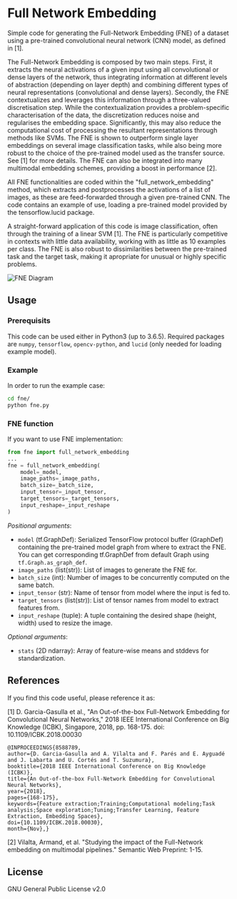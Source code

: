 # Full Network Embedding

Simple code for generating the Full-Network Embedding (FNE) of a dataset using a pre-trained convolutional neural network (CNN) model, as defined in [1].

The Full-Network Embedding is composed by two main steps. First, it extracts the neural activations of a given input using all convolutional or dense layers of the network, thus integrating information at different levels of abstraction (depending on layer depth) and combining different types of neural representations (convolutional and dense layers). Secondly, the FNE contextualizes and leverages this information through a three-valued discretisation step. While the contextualization provides a problem-specific characterisation of the data, the discretization reduces noise and regularises the embedding space. Significantly, this may also reduce the computational cost of processing the resultant representations through methods like SVMs. The FNE is shown to outperform single layer embeddings on several image classification tasks, while also being more robust to the choice of the pre-trained model used as the transfer source. See [1] for more details. The FNE can also be integrated into many multimodal embedding schemes, providing a boost in performance [2].

All FNE functionalities are coded within the "full_network_embedding" method, which extracts and postprocesses the activations of a list of images, as these are feed-forwarded through a given pre-trained CNN. The code contains an example of use, loading a pre-trained model provided by the tensorflow.lucid package.

A straight-forward application of this code is image classification, often through the training of a linear SVM [1]. The FNE is particularly competitive in contexts with little data availability, working with as little as 10 examples per class. The FNE is also robust to dissimilarities between the pre-trained task and the target task, making it apropriate for unusual or highly specific problems.

![FNE Diagram](fne_diagram.png)

## Usage
### Prerequisits
This code can be used either in Python3 (up to 3.6.5).
Required packages are `numpy`, `tensorflow`, `opencv-python`, and `lucid` (only needed for loading example model).

### Example
In order to run the example case:
```bash
cd fne/
python fne.py
```

### FNE function
If you want to use FNE implementation:
```python
from fne import full_network_embedding
...
fne = full_network_embedding(
    model=_model,
    image_paths=_image_paths, 
    batch_size=_batch_size, 
    input_tensor=_input_tensor, 
    target_tensors=_target_tensors, 
    input_reshape=_input_reshape
)
```
_Positional arguments_:
 - `model` (tf.GraphDef): Serialized TensorFlow protocol buffer (GraphDef) containing the pre-trained model graph from where to extract the FNE. You can get corresponding tf.GraphDef from default Graph using `tf.Graph.as_graph_def`.
 - `image_paths` (list(str)):  List of images to generate the FNE for.
 - `batch_size` (int): Number of images to be concurrently computed on the same batch.
 - `input_tensor` (str): Name of tensor from model where the input is fed to.
 - `target_tensors` (list(str)): List of tensor names from model to extract features from.
 - `input_reshape` (tuple): A tuple containing the desired shape (height, width) used to resize the image.
 
_Optional arguments_:
 - `stats` (2D ndarray): Array of feature-wise means and stddevs for standardization.
 
## References

If you find this code useful, please reference it as:

[1] D. Garcia-Gasulla et al., "An Out-of-the-box Full-Network Embedding for Convolutional Neural Networks," 2018 IEEE International Conference on Big Knowledge (ICBK), Singapore, 2018, pp. 168-175.
doi: 10.1109/ICBK.2018.00030

```
@INPROCEEDINGS{8588789,
author={D. Garcia-Gasulla and A. Vilalta and F. Parés and E. Ayguadé and J. Labarta and U. Cortés and T. Suzumura},
booktitle={2018 IEEE International Conference on Big Knowledge (ICBK)},
title={An Out-of-the-box Full-Network Embedding for Convolutional Neural Networks},
year={2018},
pages={168-175},
keywords={Feature extraction;Training;Computational modeling;Task analysis;Space exploration;Tuning;Transfer Learning, Feature Extraction, Embedding Spaces},
doi={10.1109/ICBK.2018.00030},
month={Nov},}
```
[2] Vilalta, Armand, et al. "Studying the impact of the Full-Network embedding on multimodal pipelines." Semantic Web Preprint: 1-15.

## License
GNU General Public License v2.0
